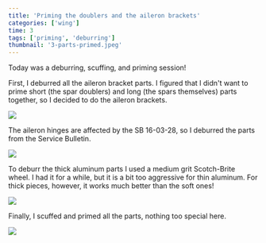 ```yaml
---
title: 'Priming the doublers and the aileron brackets'
categories: ['wing']
time: 3
tags: ['priming', 'deburring']
thumbnail: '3-parts-primed.jpeg'
---
```


Today was a deburring, scuffing, and priming session!

<!-- more -->

First, I deburred all the aileron bracket parts. I figured that I didn't want to prime short (the spar doublers) and long (the spars themselves) parts together, so I decided to do the aileron brackets.

![](0-aileron-brackets-deburred.jpeg)

The aileron hinges are affected by the SB 16-03-28, so I deburred the parts from the Service Bulletin.

![](1-sb-parts-positioned.jpeg)

To deburr the thick aluminum parts I used a medium grit Scotch-Brite wheel. I had it for a while, but it is a bit too aggressive for thin aluminum. For thick pieces, however, it works much better than the soft ones!

![](2-medium-scotch-brite.jpeg)

Finally, I scuffed and primed all the parts, nothing too special here.

![](3-parts-primed.jpeg)
